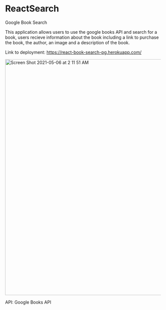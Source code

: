 # ReactSearch

Google Book Search

This application allows users to use the google books API and search for a book, users recieve information about the book including a link to purchase the book, the author, an image and a description of the book.

Link to deployment: https://react-book-search-pg.herokuapp.com/

<img width="760" alt="Screen Shot 2021-05-06 at 2 11 51 AM" src="https://user-images.githubusercontent.com/77507157/117251258-6742af80-ae12-11eb-9dfa-3a73e5f79078.png">


API: Google Books API
